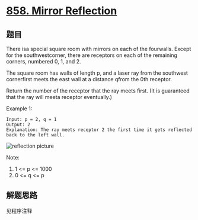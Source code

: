 # [858. Mirror Reflection](https://leetcode-cn.com/problems/mirror-reflection/)

## 题目

There isa special square room with mirrors on each of the fourwalls. Except for the southwestcorner, there are receptors on each of the remaining corners, numbered 0, 1, and 2.

The square room has walls of length p, and a laser ray from the southwest cornerfirst meets the east wall at a distance qfrom the 0th receptor.

Return the number of the receptor that the ray meets first. (It is guaranteed that the ray will meeta receptor eventually.)

Example 1:

```text
Input: p = 2, q = 1
Output: 2
Explanation: The ray meets receptor 2 the first time it gets reflected back to the left wall.
```

![reflection picture](reflection.png)

Note:

1. 1 <= p <= 1000
1. 0 <= q <= p

## 解题思路

见程序注释

